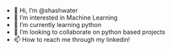 - 👋 Hi, I’m @shashwater
- 👀 I’m interested in Machine Learning
- 🌱 I’m currently learning python
- 💞️ I’m looking to collaborate on python based projects
- 📫 How to reach me through my linkedin!

<!---
shashwater/shashwater is a ✨ special ✨ repository because its `README.md` (this file) appears on your GitHub profile.
You can click the Preview link to take a look at your changes.
--->
